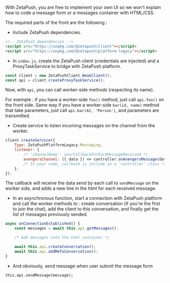 With ZetaPush, you are free to implement your own UI so we won't explain how to code a message form or a messages container with HTML/CSS.

The required parts of the front are the following :

- Include ZetaPush dependencies.

```html
<!-- ZetaPush dependencies -->
<script src="https://unpkg.com/@zetapush/client"></script>
<script src="https://unpkg.com/@zetapush/platform-legacy"></script>
```

- In `index.js`, create the ZetaPush client (credentials are injected) and a ProxyTaskService to bridge with ZetaPush platform.

```js
const client = new ZetaPushClient.WeakClient();
const api = client.createProxyTaskService();
```
Now, with `api`, you can call worker-side methods (respecting its name).

For exemple : if you have a worker-side `foo()` method, just call `api.foo()` on the front side. Same way if you have a worker-side `bar(id, name)` method that take parameters, just call `api.bar(42, 'Person')`, and parameters are transmitted.

- Create service to listen incoming messages on the channel from the worker.

```js
client.createService({
    Type: ZetaPushPlatformLegacy.Messaging,
    listener: {
        /* 'channelName': yourCallbackForEachMessageReceived */
        avengersChannel: ({ data }) => controller.onAvengersMessage(data)
        /* In your code, callback is include in a 'controller' class */
    },
});
```

The callback will receive the data send by each call to `sendMessage` on the worker side, and adds a new line in the html for each received message.

- In an asynchronous function, start a connection with ZetaPush platform and call the worker methods to : create conversation (if you're the first to join the chat), add the client to this conversation, and finally get the list of messages previously sended.

```js
async onConnectionEstablished() {
    const messages = await this.api.getMessages();

    /* Add messages into the html container */

    await this.api.createConversation();
    await this.api.addMeToConversation();
}
```

- And obviously, send message when user submit the message form

```
this.api.sendMessage(message);
```